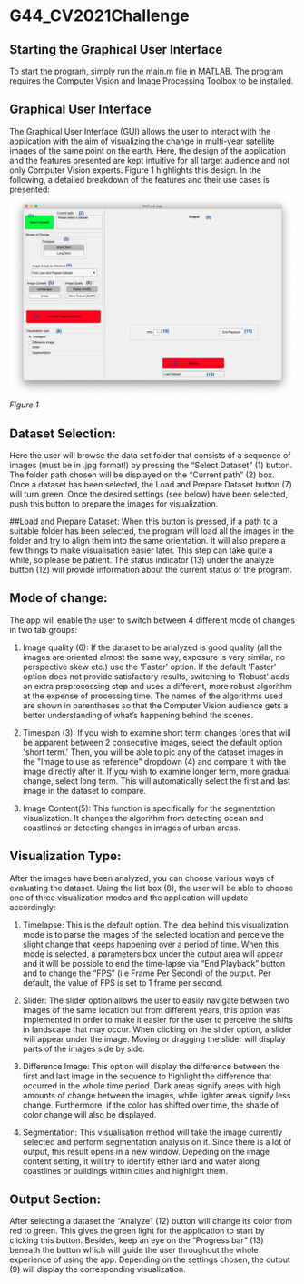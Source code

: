 # G44_CV2021Challenge

## Starting the Graphical User Interface
To start the program, simply run the main.m file in MATLAB. The program requires the Computer Vision and Image Processing Toolbox to be installed.

## Graphical User Interface
The Graphical User Interface (GUI) allows the user to interact with the application with the aim of visualizing the change in multi-year satellite images of the same point on the earth. Here, the design of the application and the features presented are kept intuitive for all target audience and not only Computer Vision experts. Figure 1 highlights this design. In the following, a detailed breakdown of the features and their use cases is presented:
![Figure 1](./img/UI.png) *Figure 1*

## Dataset Selection:
Here the user will browse the data set folder that consists of a sequence of images (must be in .jpg format!) by pressing the “Select Dataset” (1) button. The folder path chosen will be displayed on the “Current path” (2) box. Once a dataset has been selected, the Load and Prepare Dataset button (7) will turn green. Once the desired settings (see below) have been selected, push this button to prepare the images for visualization.

##Load and Prepare Dataset:
When this button is pressed, if a path to a suitable folder has been selected, the program will load all the images in the folder and try to align them into the same orientation. It will also prepare a few things to make visualisation easier later. This step can take quite a while, so please be patient. The status indicator (13) under the analyze button (12) will provide information about the current status of the program.

## Mode of change: 
The app will enable the user to switch between 4 different mode of changes in two tab groups:
                
1. Image quality (6): If the dataset to be analyzed is good quality (all the images are oriented almost the same way, exposure is very similar, no perspective skew etc.) use the 'Faster' option. If the default 'Faster' option does not provide satisfactory results, switching to 'Robust' adds an extra preprocessing step and uses a different, more robust algorithm at the expense of processing time. The names of the algorithms used are shown in parentheses so that the Computer Vision audience gets a better understanding of what’s happening behind the scenes.
                
2. Timespan (3): If you wish to examine short term changes (ones that will be apparent between 2 consecutive images, select the default option 'short term.' Then, you will be able to pic any of the dataset images in the "Image to use as reference" dropdown (4) and compare it with the image directly after it. If you wish to examine longer term, more gradual change, select long term. This will automatically select the first and last image in the dataset to compare.
3. Image Content(5): This function is specifically for the segmentation visualization. It changes the algorithm from detecting ocean and coastlines or detecting changes in images of urban areas.

## Visualization Type: 
After the images have been analyzed, you can choose various ways of evaluating the dataset. Using the list box (8), the user will be able to choose one of three visualization modes and the application will update accordingly:
1. Timelapse: This is the default option. The idea behind this visualization mode is to parse the images of the selected location and perceive the slight change that keeps happening over a period of time. When this mode is selected, a parameters box under the output area will appear and it will be possible to end the time-lapse via “End Playback” button and to change the “FPS” (i.e Frame Per Second) of the output. Per default, the value of FPS is set to 1 frame per second.

2. Slider: The slider option allows the user to easily navigate between two images of the same location but from different years, this option was implemented in order to make it easier for the user to perceive the shifts in landscape that may occur. When clicking on the slider option, a slider will appear under the image. Moving or dragging the slider will display parts of the images side by side. 
                
3. Difference Image: This option will display the difference between the first and last image in the sequence to highlight the difference that occurred in the whole time period. Dark areas signify areas with high amounts of change between the images, while lighter areas signify less change. Furthermore, if the color has shifted over time, the shade of color change will also be displayed.
4. Segmentation: This visualisation method will take the image currently selected and perform segmentation analysis on it. Since there is a lot of output, this result opens in a new window. Depeding on the image content setting, it will try to identify either land and water along coastlines or buildings within cities and highlight them. 

## Output Section:
After selecting a dataset the “Analyze” (12) button will change its color from red to green. This gives the green light for the application to start by clicking this button. Besides, keep an eye on the “Progress bar” (13) beneath the button which will guide the user throughout the whole experience of using the app. Depending on the settings chosen, the output (9) will display the corresponding visualization.

